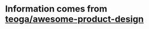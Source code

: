 # Information comes from [teoga/awesome-product-design](https://github.com/teoga/awesome-product-design)

